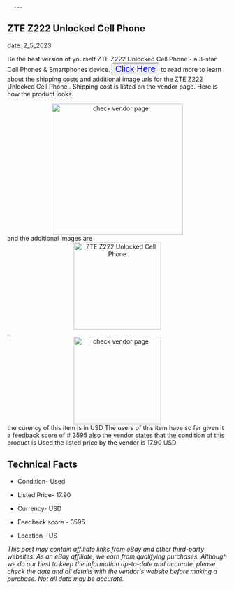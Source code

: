  
      ---
      

 ## ZTE Z222 Unlocked Cell Phone   

 

      

date: 2_5_2023
     

     
      

Be the best version of yourself ZTE Z222 Unlocked Cell Phone   - a 3-star Cell Phones & Smartphones device. <button style="font-size:20px;color:blue" onclick="window.location.href = 'https://www.ebay.com/itm/175365372572?hash=item28d4973a9c%3Ag%3AzZgAAOSwCehi4cRF&mkevt=1&mkcid=1&mkrid=711-53200-19255-0&campid=%253CePNCampaignId%253E&customid=%253CreferenceId%253E&toolid=10049'">Click Here</button> to read more to learn about the shipping costs and additional image urls for the ZTE Z222 Unlocked Cell Phone  . Shipping cost is listed on the vendor page. Here is how the product looks <div style="text-align:center;"><img onclick="window.location.href = 'https://www.ebay.com/itm/175365372572?hash=item28d4973a9c%3Ag%3AzZgAAOSwCehi4cRF&mkevt=1&mkcid=1&mkrid=711-53200-19255-0&campid=%253CePNCampaignId%253E&customid=%253CreferenceId%253E&toolid=10049';" src="https://i.ebayimg.com/thumbs/images/g/zZgAAOSwCehi4cRF/s-l225.jpg" alt="check vendor page" style="width:300px; height:auto;object-fit:contain;" /></div> and the additional images are <div style="text-align:center;"><img onclick="window.location.href = '$https://www.ebay.com/itm/175365372572?hash=item28d4973a9c%3Ag%3AzZgAAOSwCehi4cRF&mkevt=1&mkcid=1&mkrid=711-53200-19255-0&campid=%253CePNCampaignId%253E&customid=%253CreferenceId%253E&toolid=10049';" src="https://i.ebayimg.com/images/g/zZgAAOSwCehi4cRF/s-l500.jpg" alt="ZTE Z222 Unlocked Cell Phone  " style="width:200px; height:auto;object-fit:contain;" /></div>,<div style="text-align:center;"><img onclick="window.location.href = '$https://www.ebay.com/itm/175365372572?hash=item28d4973a9c%3Ag%3AzZgAAOSwCehi4cRF&mkevt=1&mkcid=1&mkrid=711-53200-19255-0&campid=%253CePNCampaignId%253E&customid=%253CreferenceId%253E&toolid=10049';" src="https://origin-galleryplus.ebayimg.com/ws/web/175365372572_2_0_1/225x225.jpg,https://origin-galleryplus.ebayimg.com/ws/web/175365372572_3_0_1/225x225.jpg" alt="check vendor page" style="width:200px; height:auto;object-fit:contain;"/></div> the curency of this item is in USD The users of this item have so far given it a feedback score of # 3595 also the vendor states that the condition of this product is Used the listed price by the vendor is  17.90 USD


      
      

 ## Technical Facts 



      
      

 - Condition- Used 


      

 - Listed Price- 17.90 


      

 - Currency- USD 


      

 - Feedback score - 3595 


      

 - Location - US 


      
      

*_This post may contain affiliate links from eBay and other third-party websites. As an eBay affiliate, we earn from qualifying purchases. Although we do our best to keep the information up-to-date and accurate, please check the date and all details with the vendor's website before making a purchase. Not all data may be accurate._*



      
      